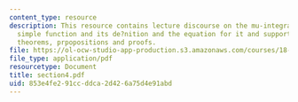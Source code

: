 ```yaml
---
content_type: resource
description: This resource contains lecture discourse on the mu-integral of a non-negative
  simple function and its de?nition and the equation for it and supporting definitions,
  theorems, prpopositions and proofs.
file: https://ol-ocw-studio-app-production.s3.amazonaws.com/courses/18-155-differential-analysis-fall-2004/853e4fe291ccddca2d426a75d4e91abd_section4.pdf
file_type: application/pdf
resourcetype: Document
title: section4.pdf
uid: 853e4fe2-91cc-ddca-2d42-6a75d4e91abd
---
```

